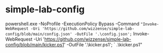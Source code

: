 # simple-lab-config

powershell.exe -NoProfile -ExecutionPolicy Bypass -Command `
"Invoke-WebRequest -Uri 'https://github.com/wizzense/simple-lab-config/blob/main/config.json' -OutFile '.\config.json'; `
 Invoke-WebRequest -Uri 'https://github.com/wizzense/simple-lab-config/blob/main/kicker.ps1' -OutFile '.\kicker.ps1'; `
 .\kicker.ps1"